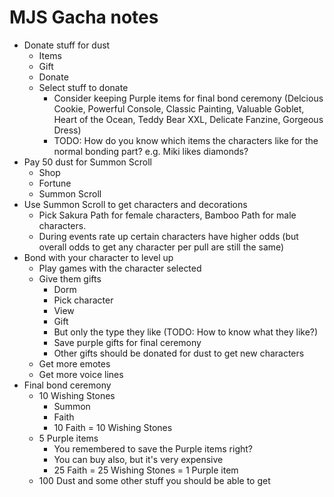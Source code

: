 # MJS Gacha notes
* Donate stuff for dust
    * Items
    * Gift
    * Donate
    * Select stuff to donate
        * Consider keeping Purple items for final bond ceremony (Delcious Cookie, Powerful Console, Classic Painting, Valuable Goblet, Heart of the Ocean, Teddy Bear XXL, Delicate Fanzine, Gorgeous Dress)
        * TODO: How do you know which items the characters like for the normal bonding part? e.g. Miki likes diamonds?
* Pay 50 dust for Summon Scroll
    * Shop
    * Fortune
    * Summon Scroll
* Use Summon Scroll to get characters and decorations
    * Pick Sakura Path for female characters, Bamboo Path for male characters.
    * During events rate up certain characters have higher odds (but overall odds to get any character per pull are still the same)
* Bond with your character to level up
    * Play games with the character selected
    * Give them gifts
        * Dorm
        * Pick character
        * View
        * Gift
        * But only the type they like (TODO: How to know what they like?)
        * Save purple gifts for final ceremony
        * Other gifts should be donated for dust to get new characters
    * Get more emotes
    * Get more voice lines
* Final bond ceremony
    * 10 Wishing Stones
        * Summon
        * Faith
        * 10 Faith = 10 Wishing Stones
    * 5 Purple items
        * You remembered to save the Purple items right?
        * You can buy also, but it's very expensive
        * 25 Faith = 25 Wishing Stones = 1 Purple item
    * 100 Dust and some other stuff you should be able to get
    